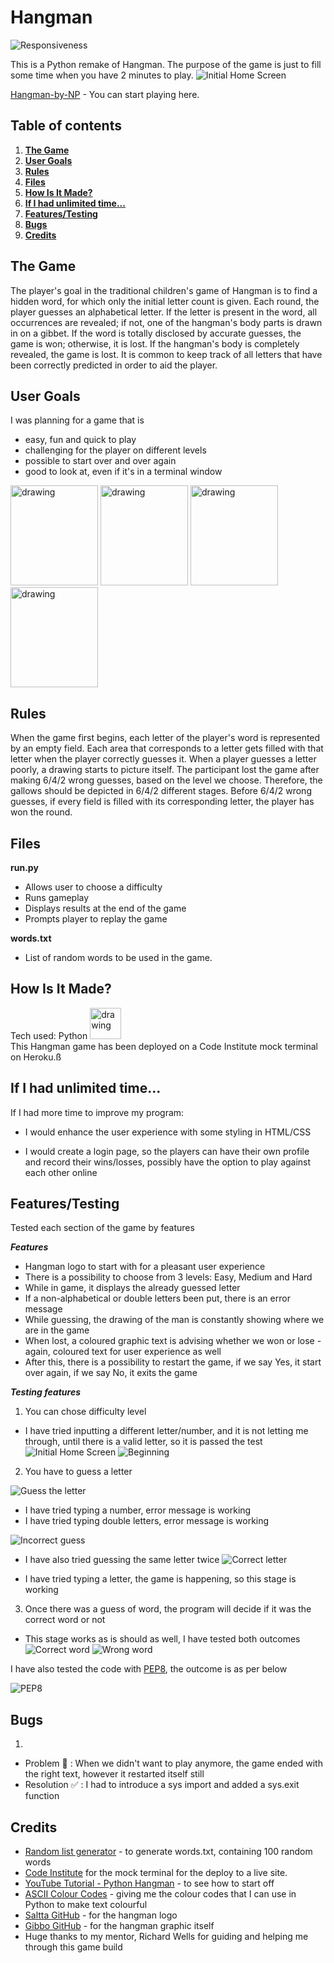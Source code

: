 # Hangman

![Responsiveness](assets/images/am_i_responsive.png)

This is a Python remake of Hangman. 
The purpose of the game is just to fill some time when you have 2 minutes to play. 
![Initial Home Screen](assets/images/initial_screen.png)

[Hangman-by-NP](https://hangman-by-np.herokuapp.com/) - You can start playing here. 

## Table of contents
1. [**The Game**](#game)
2. [**User Goals**](#user-goals)
3. [**Rules**](#rules)
4. [**Files**](#files)
5. [**How Is It Made?**](#technology)
6. [**If I had unlimited time...**](#to-be-added)
7. [**Features/Testing**](#features/testing)
8. [**Bugs**](#bugs)
8. [**Credits**](#credits)

## **The Game**
The player's goal in the traditional children's game of Hangman is to find a hidden word, for which only the initial letter count is given. Each round, the player guesses an alphabetical letter. If the letter is present in the word, all occurrences are revealed; if not, one of the hangman's body parts is drawn in on a gibbet. If the word is totally disclosed by accurate guesses, the game is won; otherwise, it is lost. If the hangman's body is completely revealed, the game is lost. It is common to keep track of all letters that have been correctly predicted in order to aid the player.

## **User Goals**
I was planning for a game that is
 * easy, fun and quick to play
 * challenging for the player on different levels
 * possible to start over and over again
 * good to look at, even if it's in a terminal window

 <img src="assets/images/userstory1.png" alt="drawing" height ="160" width="140"/> 
 <img src="assets/images/userstory2.png" alt="drawing" height ="160" width="140"/>
 <img src="assets/images/userstory3.png" alt="drawing" height ="160" width="140"/>
 <img src="assets/images/userstory4.png" alt="drawing" height ="160" width="140"/>


## **Rules**
When the game first begins, each letter of the player's word is represented by an empty field.
Each area that corresponds to a letter gets filled with that letter when the player correctly guesses it.
When a player guesses a letter poorly, a drawing starts to picture itself.
The participant lost the game after making 6/4/2 wrong guesses, based on the level we choose.
Therefore, the gallows should be depicted in 6/4/2 different stages.
Before 6/4/2 wrong guesses, if every field is filled with its corresponding letter, the player has won the round.

## **Files**

**run.py**

* Allows user to choose a difficulty
* Runs gameplay
* Displays results at the end of the game
* Prompts player to replay the game

**words.txt**

* List of random words to be used in the game.

## **How Is It Made?**
Tech used: Python 
<img src="assets/images/python_logo.png" alt="drawing" height ="50" width="50"/>
<br>
This Hangman game has been deployed on a Code Institute mock terminal on Heroku.ß

## **If I had unlimited time...**

If I had more time to improve my program:

* I would enhance the user experience with some styling in HTML/CSS

* I would create a login page, so the players can have their own profile and record their wins/losses, possibly have the option to play against each other online

## **Features/Testing**
Tested each section of the game by features

***Features***

*   Hangman logo to start with for a pleasant user experience
*   There is a possibility to choose from 3 levels: Easy, Medium and Hard
*   While in game, it displays the already guessed letter
*   If a non-alphabetical or double letters been put, there is an error message
*   While guessing, the drawing of the man is constantly showing where we are in the game
*   When lost, a coloured graphic text is advising whether we won or lose - again, coloured text for user experience as well
*   After this, there is a possibility to restart the game, if we say Yes, it start over again, if we say No, it exits the game

***Testing features***

1. You can chose difficulty level
*   I have tried inputting a different letter/number, and it is not letting me through, until there is a valid letter, so it is passed the test
![Initial Home Screen](assets/images/initial_screen.png)
![Beginning](assets/images/begin.png)

2. You have to guess a letter

![Guess the letter](assets/images/guessing.png)
*   I have tried typing a number, error message is working
*   I have tried typing double letters, error message is working

![Incorrect guess](assets/images/single_letter.png)

*   I have also tried guessing the same letter twice
![Correct letter](assets/images/already_guessed.png)

*   I have tried typing a letter, the game is happening, so this stage is working


3. Once there was a guess of word, the program will decide if it was the correct word or not
*   This stage works as is should as well, I have tested both outcomes
![Correct word](assets/images/winner.png)
![Wrong word](assets/images/loser.png)


I have also tested the code with [PEP8](http://pep8online.com/), the outcome is as per below

![PEP8](assets/images/pep8.png)

## **Bugs**
1. 
* Problem :lady_beetle: : When we didn't want to play anymore, the game ended with the right text, however it restarted itself still 
* Resolution :white_check_mark: : I had to introduce a sys import and added a sys.exit function


## **Credits**

* [Random list generator](https://randomwordgenerator.com) - to generate words.txt, containing 100 random words
* [Code Institute](https://codeinstitute.net/) for the mock terminal for the deploy to a live site.
* [YouTube Tutorial - Python Hangman](https://www.youtube.com/watch?v=m4nEnsavl6w) - to see how to start off
* [ASCII Colour Codes](https://www.lihaoyi.com/post/BuildyourownCommandLinewithANSIescapecodes.html) - giving me the colour codes that I can use in Python to make text colourful
* [Saltta GitHub](https://github.com/saltta/hangman-game) - for the hangman logo
* [Gibbo GitHub](https://github.com/gibbo101/hangman) - for the hangman graphic itself
* Huge thanks to my mentor, Richard Wells for guiding and helping me through this game build


 